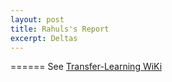 ```yaml
---
layout: post
title: Rahuls's Report
excerpt: Deltas
---
```


======
See [Transfer-Learning WiKi](https://github.com/ai-se/Transfer-Learning/wiki/)

